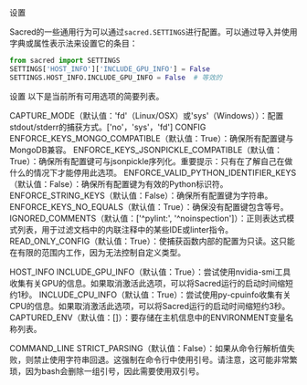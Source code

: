 设置

Sacred的一些通用行为可以通过`sacred.SETTINGS`进行配置。可以通过导入并使用字典或属性表示法来设置它的条目：

```python
from sacred import SETTINGS
SETTINGS['HOST_INFO']['INCLUDE_GPU_INFO'] = False
SETTINGS.HOST_INFO.INCLUDE_GPU_INFO = False  # 等效的
```

设置
以下是当前所有可用选项的简要列表。

CAPTURE_MODE（默认值：'fd'（Linux/OSX）或'sys'（Windows））：配置stdout/stderr的捕获方式。['no'，'sys'，'fd']
CONFIG
ENFORCE_KEYS_MONGO_COMPATIBLE（默认值：True）：确保所有配置键与MongoDB兼容。
ENFORCE_KEYS_JSONPICKLE_COMPATIBLE（默认值：True）：确保所有配置键可与jsonpickle序列化。重要提示：只有在了解自己在做什么的情况下才能停用此选项。
ENFORCE_VALID_PYTHON_IDENTIFIER_KEYS（默认值：False）：确保所有配置键为有效的Python标识符。
ENFORCE_STRING_KEYS（默认值：False）：确保所有配置键为字符串。
ENFORCE_KEYS_NO_EQUALS（默认值：True）：确保没有配置键包含等号。
IGNORED_COMMENTS（默认值：['^pylint:', '^noinspection']）：正则表达式模式列表，用于过滤文档中的内联注释中的某些IDE或linter指令。
READ_ONLY_CONFIG（默认值：True）：使捕获函数内部的配置为只读。这只能在有限的范围内工作，因为无法控制自定义类型。

HOST_INFO
INCLUDE_GPU_INFO（默认值：True）：尝试使用nvidia-smi工具收集有关GPU的信息。如果取消激活此选项，可以将Sacred运行的启动时间缩短约1秒。
INCLUDE_CPU_INFO（默认值：True）：尝试使用py-cpuinfo收集有关CPU的信息。如果取消激活此选项，可以将Sacred运行的启动时间缩短约3秒。
CAPTURED_ENV（默认值：[]）：要存储在主机信息中的ENVIRONMENT变量名称列表。

COMMAND_LINE
STRICT_PARSING（默认值：False）：如果从命令行解析值失败，则禁止使用字符串回退。这强制在命令行中使用引号。请注意，这可能非常繁琐，因为bash会删除一组引号，因此需要使用双引号。